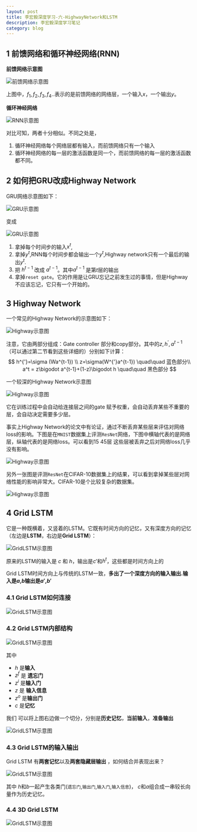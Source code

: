 ```yaml
---
layout: post
title: 李宏毅深度学习-六-HighwayNetwork和LSTM
description: 李宏毅深度学习笔记
category: blog
---
```


## 1   前馈网络和循环神经网络(RNN)

**前馈网络示意图**

![前馈网络示意图](/images/blog/LHY_RNN1.jpg)    


上图中，$f_1,f_2,f_3,f_4..$表示的是前馈网络的网络层，一个输入$x$，一个输出$y$。

**循环神经网络**

![RNN示意图](/images/blog/LHY_RNN2.jpg)    

对比可知，两者十分相似。不同之处是，

1. 循环神经网络每个网络层都有输入，而前馈网络只有一个输入
2. 循环神经网络的每一层的激活函数是同一个，而前馈网络的每一层的激活函数都不同。

## 2 如何把GRU改成Highway Network

GRU网络示意图如下：

![GRU示意图](/images/blog/LHY_GRU.jpg)   

变成  

![GRU示意图](/images/blog/LHY_GRU2.jpg)    

1. 拿掉每个时间步的输入$x^t$,
2. 拿掉$y^t$,RNN每个时间步都会输出一个$y^t$,Highway network只有一个最后的输出$y^t$.
3. 把 $h^{t-1}$ 改成 $a^{t-1}$。其中$a^{t-1}$ 是第$t$层的输出
4. 拿掉`reset gate`。它的作用是让GRU忘记之前发生过的事情，但是Highway不应该忘记，它只有一个开始的。

## 3 Highway Network

一个常见的Highway Network的示意图如下：

![Highway示意图](/images/blog/LHY_Highway.jpg)   

注意，它由两部分组成：Gate controller 部分和copy部分。其中的$z,h^{'},a^{t-1}$（可以通过第二节看到这些详细的）分别如下计算：
$$
 h^{'}=\sigma (Wa^{t-1}) \\
z=\sigma(W^{'}a^{t-1}) \quad\quad  蓝色部分\\
a^t = z\bigodot a^{t-1}+(1-z)\bigodot h  \quad\quad  黑色部分
$$

一个较深的Highway Network示意图

![Highway示意图](/images/blog/LHY_Highway2.jpg)   

它在训练过程中会自动给连接层之间的gate 赋予权重，会自动丢弃某些不重要的层，会自动决定需要多少层。

事实上Highway Network的论文中有论证，通过不断丢弃某些层来评估对网络loss的影响。下图是在`MNIST`数据集上评测`ResNet`网络，下图中横轴代表的是网络层，纵轴代表的是网络loss。可以看到$15~45$层 这些层被丢弃之后对网络loss几乎没有影响。


![Highway示意图](/images/blog/LHY_Highway_loss1.jpg) 

另外一张图是评测`ResNet`在CIFAR-10数据集上的结果，可以看到拿掉某些层对网络性能的影响非常大。CIFAR-10是个比较复杂的数据集。

![Highway示意图](/images/blog/LHY_Highway_loss2.jpg) 

## 4 Grid LSTM

它是一种既横着，又竖着的LSTM。它既有时间方向的记忆，又有深度方向的记忆（左边是**LSTM**，右边是**Grid LSTM**）：

![GridLSTM示意图](/images/blog/LHY_GRIDLSTM1.jpg) 


原来的LSTM的输入是 $c$ 和 $h$，输出是$c'$和$h^t$，这些都是时间方向上的

Grid LSTM时间方向上与传统的LSTM一致，**多出了一个深度方向的输入输出.输入是$a$,$b$输出是$a'$,$b'$**

### 4.1 Grid LSTM如何连接

![GridLSTM示意图](/images/blog/LHY_GRIDLSTM2.jpg) 

### 4.2  Grid LSTM内部结构

![GridLSTM示意图](/images/blog/LHY_GRIDLSTM3.jpg) 

其中

+ $h$ 是**输入**
+ $z^f$ 是 **遗忘门**
+ $z^i$ 是**输入门**
+ $z$  是 **输入信息**
+ $z^o$ 是**输出门**
+ $c$  是**记忆**

我们 可以将上图右边做一个切分，分别是**历史记忆**，**当前输入**，**准备输出**

![GridLSTM示意图](/images/blog/LHY_GRIDLSTM4.jpg) 

### 4.3 Grid LSTM的输入输出

Grid LSTM 有**两套记忆**以及**两套隐藏层输出** ，如何结合并表现出来？

![GridLSTM示意图](/images/blog/LHY_GRIDLSTM5.jpg) 

其中 $h$和$b$一起产生各类门(`遗忘门`,`输出门`,`输入门`,`输入信息`)， $c$和$a$组合成一串较长向量作为历史记忆。


### 4.4 3D Grid LSTM


![GridLSTM示意图](/images/blog/LHY_3DGRIDLSTM.jpg) 










